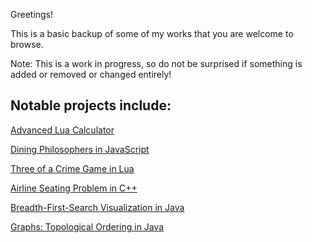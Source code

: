 Greetings!

This is a basic backup of some of my works that you are welcome to browse.

Note: This is a work in progress, so do not be surprised if something is added or removed or changed entirely!

Notable projects include:
-----
<a href="https://github.com/DragonDragoon/Portfolio/tree/master/Lua/ITCS-4102_Programming_Languages/Advanced%20Lua%20Calculator">Advanced Lua Calculator</a>

<a href="https://github.com/DragonDragoon/Portfolio/tree/master/JavaScript/Dining%20Philosophers%20%28ITCS-3146-002_OS%26Networking%29">Dining Philosophers in JavaScript</a>

<a href="https://github.com/DragonDragoon/Portfolio/tree/master/Lua/ITCS-4102_Programming_Languages/Three%20of%20a%20Crime">Three of a Crime Game in Lua</a>

<a href="https://github.com/DragonDragoon/Portfolio/tree/master/C%2B%2B/ITCS-1212_Intro_to_C%2B%2B/ITCS%201212/take_home_programming_test-5">Airline Seating Problem in C++</a>

<a href="https://github.com/DragonDragoon/Portfolio/tree/master/Java/ITCS-2214_Data_Structures/p5Driver">Breadth-First-Search Visualization in Java</a>

<a href="https://github.com/DragonDragoon/Portfolio/tree/master/Java/ITCS-2215_Design_and_Analysis_Algorithms/TopologicalOrdering">Graphs: Topological Ordering in Java</a>
